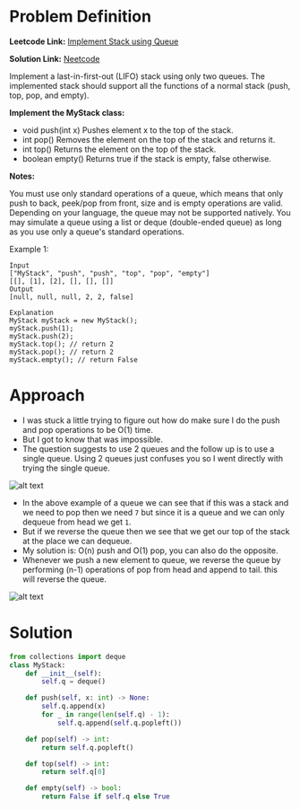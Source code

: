 # Problem Definition

**Leetcode Link:** [Implement Stack using Queue](https://leetcode.com/problems/implement-stack-using-queues/)

**Solution Link:** [Neetcode](https://www.youtube.com/watch?v=rW4vm0-DLYc)

Implement a last-in-first-out (LIFO) stack using only two queues. The implemented stack should support all the functions of a normal stack (push, top, pop, and empty).

**Implement the MyStack class:**

- void push(int x) Pushes element x to the top of the stack.
- int pop() Removes the element on the top of the stack and returns it.
- int top() Returns the element on the top of the stack.
- boolean empty() Returns true if the stack is empty, false otherwise.

**Notes:**

You must use only standard operations of a queue, which means that only push to back, peek/pop from front, size and is empty operations are valid.
Depending on your language, the queue may not be supported natively. You may simulate a queue using a list or deque (double-ended queue) as long as you use only a queue's standard operations.
 

Example 1:
```
Input
["MyStack", "push", "push", "top", "pop", "empty"]
[[], [1], [2], [], [], []]
Output
[null, null, null, 2, 2, false]

Explanation
MyStack myStack = new MyStack();
myStack.push(1);
myStack.push(2);
myStack.top(); // return 2
myStack.pop(); // return 2
myStack.empty(); // return False
```

# Approach

- I was stuck a little trying to figure out how do make sure I do the push and pop operations to be O(1) time.
- But I got to know that was impossible.
- The question suggests to use 2 queues and the follow up is to use a single queue. Using 2 queues just confuses you so I went directly with trying the single queue.

![alt text](DSA-Problems/Queues/Easy/image-1.png)

- In the above example of a queue we can see that if this was a stack and we need to pop then we need `7` but since it is a queue and we can only dequeue from head we get `1`.
- But if we reverse the queue then we see that we get our top of the stack at the place we can dequeue.
- My solution is: O(n) push and O(1) pop, you can also do the opposite.
- Whenever we push a new element to queue, we reverse the queue by performing (n-1) operations of pop from head and append to tail. this will reverse the queue.

![alt text](DSA-Problems/Queues/Easy/image-2.png)

# Solution

```python
from collections import deque
class MyStack:
    def __init__(self):
        self.q = deque()

    def push(self, x: int) -> None:
        self.q.append(x)
        for _ in range(len(self.q) - 1):
            self.q.append(self.q.popleft())

    def pop(self) -> int:
        return self.q.popleft()

    def top(self) -> int:
        return self.q[0]

    def empty(self) -> bool:
        return False if self.q else True
```
